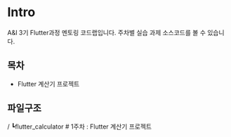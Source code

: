 # Intro

A&I 3기 Flutter과정 멘토링 코드랩입니다.
주차별 실습 과제 소스코드를 볼 수 있습니다.

## 목차
- Flutter 계산기 프로젝트

## 파일구조
/
┗flutter_calculator # 1주차 : Flutter 계산기 프로젝트

